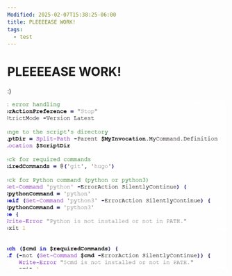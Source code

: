 ```yaml
---
Modified: 2025-02-07T15:38:25-06:00
title: PLEEEEASE WORK!
tags:
  - test
---
```

# PLEEEEASE WORK!

:)

![](/images/Pasted-image-20250207153746.png)